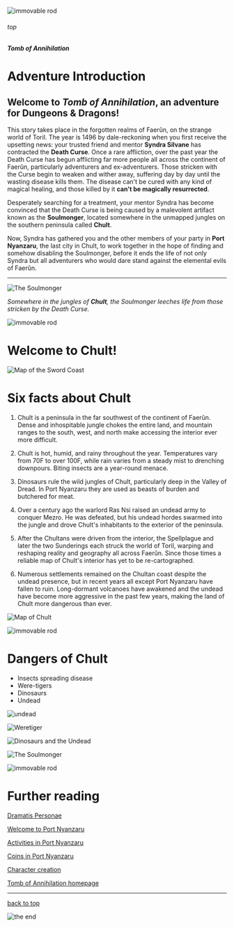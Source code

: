 
![immovable rod](../../images/immovable-rod.jpg)

###### top

##### Tomb of Annihilation

# Adventure Introduction

## Welcome to _**Tomb of Annihilation**_, an adventure for Dungeons & Dragons!

This story takes place in the forgotten realms of Faerûn, on the strange world of Toril. The year is 1496 by dale-reckoning when you first receive the upsetting news: your trusted friend and mentor **Syndra Silvane** has contracted the **Death Curse**. Once a rare affliction, over the past year the Death Curse has begun afflicting far more people all across the continent of Faerûn, particularly adventurers and ex-adventurers. Those stricken with the Curse begin to weaken and wither away, suffering day by day until the wasting disease kills them. The disease can't be cured with any kind of magical healing, and those killed by it **can't be magically resurrected**.

Desperately searching for a treatment, your mentor Syndra has become convinced that the Death Curse is being caused by a malevolent artifact known as the **Soulmonger**, located somewhere in the unmapped jungles on the southern peninsula called **Chult**.

Now, Syndra has gathered you and the other members of your party in **Port Nyanzaru**, the last city in Chult, to work together in the hope of finding and somehow disabling the Soulmonger, before it ends the life of not only Syndra but all adventurers who would dare stand against the elemental evils of Faerûn.

---

![The Soulmonger](../the-soulmonger.png)

_Somewhere in the jungles of **Chult**, the Soulmonger leeches life from those stricken by the Death Curse._

![immovable rod](../../images/immovable-rod.jpg)

# Welcome to Chult!

![Map of the Sword Coast](images/faerun-swordcoast-chult.png)

# Six facts about Chult

1. Chult is a peninsula in the far southwest of the continent of Faerûn. Dense and inhospitable jungle chokes the entire land, and mountain ranges to the south, west, and north make accessing the interior ever more difficult.

2. Chult is hot, humid, and rainy throughout the year. Temperatures vary from 70F to over 100F, while rain varies from a steady mist to drenching downpours. Biting insects are a year-round menace.

3. Dinosaurs rule the wild jungles of Chult, particularly deep in the Valley of Dread. In Port Nyanzaru they are used as beasts of burden and butchered for meat.

4. Over a century ago the warlord Ras Nsi raised an undead army to conquer Mezro. He was defeated, but his undead hordes swarmed into the jungle and drove Chult's inhabitants to the exterior of the peninsula.

5. After the Chultans were driven from the interior, the Spellplague and later the two Sunderings each struck the world of Toril, warping and reshaping reality and geography all across Faerûn. Since those times a reliable map of Chult's interior has yet to be re-cartographed.

6. Numerous settlements remained on the Chultan coast despite the undead presence, but in recent years all except Port Nyanzaru have fallen to ruin. Long-dormant volcanoes have awakened and the undead have become more aggressive in the past few years, making the land of Chult more dangerous than ever.

![Map of Chult](images/chult_player_map.jpg)

![immovable rod](../../images/immovable-rod.jpg)

# Dangers of Chult

- Insects spreading disease
- Were-tigers
- Dinosaurs
- Undead

![undead](images/undead.jpg)

![Weretiger](images/weretiger_by_deskridge.jpg)

![Dinosaurs and the Undead](images/undead-trex.jpg)

![The Soulmonger](../the-soulmonger.png)

![immovable rod](../../images/immovable-rod.jpg)

# Further reading

[Dramatis Personae](dramatis_personae.md#top)

[Welcome to Port Nyanzaru](Port_Nyanzaru.md#top)

[Activities in Port Nyanzaru](activities_in_Port_Nyanzaru.md#top)

[Coins in Port Nyanzaru](coinage.md#top)

[Character creation](character_creation.md#top)

[Tomb of Annihilation homepage](README.md#top)

---

[back to top](#top)

![the end](../../images/toa-end.jpg)